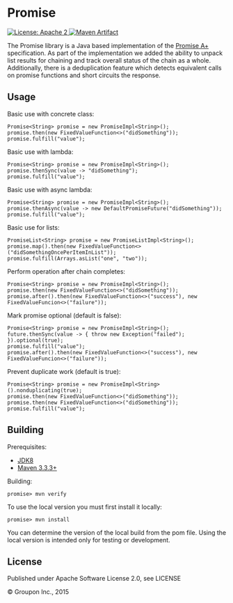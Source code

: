 Promise
=======

<a href="https://raw.githubusercontent.com/groupon/promise/master/LICENSE">
    <img src="https://img.shields.io/hexpm/l/plug.svg"
         alt="License: Apache 2">
</a>
<a href="http://search.maven.org/#search%7Cga%7C1%7Cg%3A%22com.groupon.promise%22%20a%3A%22promise%22">
    <img src="https://img.shields.io/maven-central/v/com.groupon.promise/promise.svg"
         alt="Maven Artifact">
</a>

The Promise library is a Java based implementation of the [Promise A+](http://promisesaplus.com) specification.  As part of the implementation we added the ability to unpack list results for chaining and track overall status of the chain as a whole.  Additionally, there is a deduplication feature which detects equivalent calls on promise functions and short circuits the response.

Usage
-----

Basic use with concrete class:

    Promise<String> promise = new PromiseImpl<String>();
    promise.then(new FixedValueFunction<>("didSomething"));
    promise.fulfill("value");

Basic use with lambda:

    Promise<String> promise = new PromiseImpl<String>();
    promise.thenSync(value -> "didSomething");
    promise.fulfill("value");

Basic use with async lambda:

    Promise<String> promise = new PromiseImpl<String>();
    promise.thenAsync(value -> new DefaultPromiseFuture("didSomething"));
    promise.fulfill("value");

Basic use for lists:

    PromiseList<String> promise = new PromiseListImpl<String>();
    promise.map().then(new FixedValueFunction<>("didSomethingOncePerItemInList"));
    promise.fulfill(Arrays.asList("one", "two"));

Perform operation after chain completes:

    Promise<String> promise = new PromiseImpl<String>();
    promise.then(new FixedValueFunction<>("didSomething"));
    promise.after().then(new FixedValueFunction<>("success"), new FixedValueFuncion<>("failure"));

Mark promise optional (default is false):

    Promise<String> promise = new PromiseImpl<String>();
    future.thenSync(value -> { throw new Exception("failed"); }).optional(true);
    promise.fulfill("value");
    promise.after().then(new FixedValueFunction<>("success"), new FixedValueFuncion<>("failure"));

Prevent duplicate work (default is true):

    Promise<String> promise = new PromiseImpl<String>().nonduplicating(true);
    promise.then(new FixedValueFunction<>("didSomething"));
    promise.then(new FixedValueFunction<>("didSomething"));
    promise.fulfill("value");

Building
--------

Prerequisites:
* [JDK8](http://www.oracle.com/technetwork/java/javase/downloads/jdk8-downloads-2133151.html)
* [Maven 3.3.3+](http://maven.apache.org/download.cgi)

Building:

    promise> mvn verify

To use the local version you must first install it locally:

    promise> mvn install

You can determine the version of the local build from the pom file.  Using the local version is intended only for testing or development.


License
-------

Published under Apache Software License 2.0, see LICENSE

&copy; Groupon Inc., 2015
